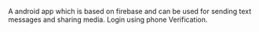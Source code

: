 A android app which is based on firebase and can be used for sending text messages and sharing media.
Login using phone Verification.
